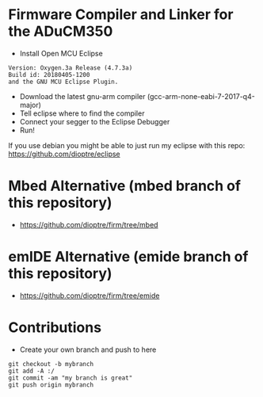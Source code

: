 # Firmware Compiler and Linker for the ADuCM350

* Install Open MCU Eclipse
```
Version: Oxygen.3a Release (4.7.3a)
Build id: 20180405-1200
and the GNU MCU Eclipse Plugin.
```
* Download the latest gnu-arm compiler (gcc-arm-none-eabi-7-2017-q4-major)
* Tell eclipse where to find the compiler
* Connect your segger to the Eclipse Debugger
* Run!

If you use debian you might be able to just run my eclipse with this repo:
https://github.com/dioptre/eclipse


# Mbed Alternative (mbed branch of this repository)

* https://github.com/dioptre/firm/tree/mbed

# emIDE Alternative (emide branch of this repository)

* https://github.com/dioptre/firm/tree/emide

# Contributions
* Create your own branch and push to here
```
git checkout -b mybranch
git add -A :/
git commit -am "my branch is great"
git push origin mybranch
```

